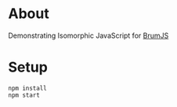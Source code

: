 # About

Demonstrating Isomorphic JavaScript for [BrumJS](http://brumjs.github.io/)

# Setup

    npm install
    npm start